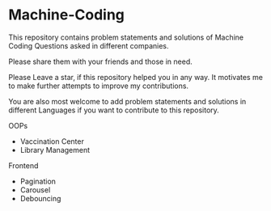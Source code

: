 # Machine-Coding

This repository contains problem statements and solutions of Machine Coding Questions asked in different companies.

Please share them with your friends and those in need.

Please Leave a star, if this repository helped you in any way. It motivates me to make further attempts to improve my contributions. 

You are also most welcome to add problem statements and solutions in different Languages if you want to contribute to this repository.

OOPs
+ Vaccination Center
+ Library Management

Frontend
+ Pagination
+ Carousel
+ Debouncing